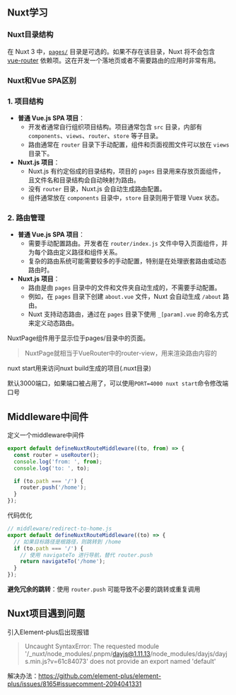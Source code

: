 ## Nuxt学习

### Nuxt目录结构

在 Nuxt 3 中，[`pages/`](https://nuxt.com.cn/docs/guide/directory-structure/pages) 目录是可选的。如果不存在该目录，Nuxt 将不会包含 [vue-router](https://router.vuejs.org/) 依赖项。这在开发一个落地页或者不需要路由的应用时非常有用。

### Nuxt和Vue SPA区别

### 1. **项目结构**

- **普通 Vue.js SPA 项目**：
  - 开发者通常自行组织项目结构。项目通常包含 `src` 目录，内部有 `components`、`views`、`router`、`store` 等子目录。
  - 路由通常在 `router` 目录下手动配置，组件和页面视图文件可以放在 `views` 目录下。
- **Nuxt.js 项目**：
  - Nuxt.js 有约定俗成的目录结构，项目的 `pages` 目录用来存放页面组件，且文件名和目录结构会自动映射为路由。
  - 没有 `router` 目录，Nuxt.js 会自动生成路由配置。
  - 组件通常放在 `components` 目录中，`store` 目录则用于管理 Vuex 状态。

### 2. **路由管理**

- **普通 Vue.js SPA 项目**：
  - 需要手动配置路由。开发者在 `router/index.js` 文件中导入页面组件，并为每个路由定义路径和组件关系。
  - 复杂的路由系统可能需要较多的手动配置，特别是在处理嵌套路由或动态路由时。
- **Nuxt.js 项目**：
  - 路由是由 `pages` 目录中的文件和文件夹自动生成的，不需要手动配置。
  - 例如，在 `pages` 目录下创建 `about.vue` 文件，Nuxt 会自动生成 `/about` 路由。
  - Nuxt 支持动态路由，通过在 `pages` 目录下使用 `_[param].vue` 的命名方式来定义动态路由。





NuxtPage组件用于显示位于pages/目录中的页面。

> NuxtPage就相当于VueRouter中的router-view，用来渲染路由内容的



nuxt start用来访问nuxt build生成的项目(.nuxt目录)

默认3000端口，如果端口被占用了，可以使用`PORT=4000 nuxt start`命令修改端口号





## Middleware中间件

定义一个middleware中间件

```ts
export default defineNuxtRouteMiddleware((to, from) => {
  const router = useRouter();
  console.log('from: ', from);
  console.log('to: ', to);

  if (to.path === '/') {
    router.push('/home');
  }
});
```

代码优化

```ts
// middleware/redirect-to-home.js
export default defineNuxtRouteMiddleware((to) => {
  // 如果目标路径是根路径，则跳转到 /home
  if (to.path === '/') {
    // 使用 navigateTo 进行导航，替代 router.push
    return navigateTo('/home');
  }
});
```

**避免冗余的跳转**：使用 `router.push` 可能导致不必要的跳转或重复调用





## Nuxt项目遇到问题

引入Element-plus后出现报错

> Uncaught SyntaxError: The requested module '/_nuxt/node_modules/.pnpm/dayjs@1.11.13/node_modules/dayjs/dayjs.min.js?v=61c84073' does not provide an export named 'default' 

解决办法：https://github.com/element-plus/element-plus/issues/8165#issuecomment-2094041331